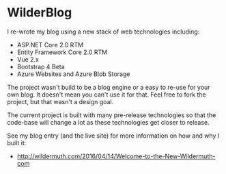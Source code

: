 # WilderBlog

I re-wrote my blog using a new stack of web technologies including:

 - ASP.NET Core 2.0 RTM
 - Entity Framework Core 2.0 RTM
 - Vue 2.x
 - Bootstrap 4 Beta
 - Azure Websites and Azure Blob Storage
 
The project wasn't build to be a blog engine or a easy to re-use for your own blog. It doesn't mean you can't use it for that. Feel free to fork the project, but that wasn't a design goal. 

The current project is built with many pre-release technologies so that the code-base will change a lot as these technologies get closer to release. 

See my blog entry (and the live site) for more information on how and why I built it:

- http://wildermuth.com/2016/04/14/Welcome-to-the-New-Wildermuth-com

